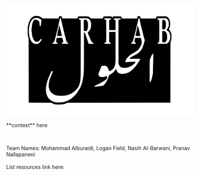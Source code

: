 <img src="logo.png" alt="Alt text" width="1000" height="300">
<p> **context** here </p> 
<br>
<p>Team Names: Mohammad Alburaidi, Logan Field, Nasih Al-Barwani, Pranav Nallapaneni 
<br>
<br>
List resources link here:
</p>
